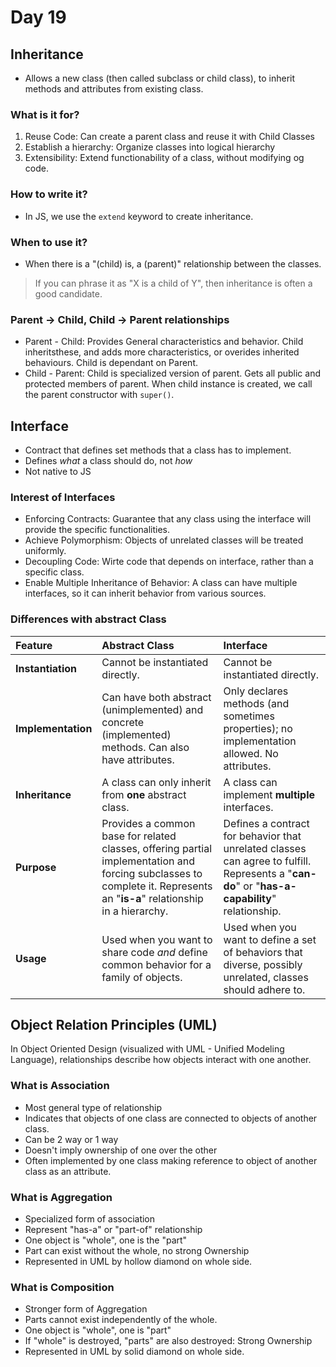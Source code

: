 # Day 19

## Inheritance

- Allows a new class (then called subclass or child class), to inherit methods and attributes from existing class.

### What is it for?

1. Reuse Code: Can create a parent class and reuse it with Child Classes
2. Establish a hierarchy: Organize classes into logical hierarchy
3. Extensibility: Extend functionability of a class, without modifying og code.

### How to write it?

- In JS, we use the `extend` keyword to create inheritance.

### When to use it?

- When there is a "(child) is, a (parent)" relationship between the classes.

> If you can phrase it as "X is a child of Y", then inheritance is often a good candidate.

### Parent -> Child, Child -> Parent relationships

- Parent - Child: Provides General characteristics and behavior. Child inheritsthese, and adds more characteristics, or overides inherited behaviours. Child is dependant on Parent.
- Child - Parent: Child is specialized version of parent. Gets all public and protected members of parent. When child instance is created, we call the parent constructor with `super()`.

## Interface

- Contract that defines set methods that a class has to implement.
- Defines *what* a class should do, not *how*
- Not native to JS

### Interest of Interfaces

- Enforcing Contracts: Guarantee that any class using the interface will provide the specific functionalities.
- Achieve Polymorphism: Objects of unrelated classes will be treated uniformly.
- Decoupling Code: Wirte code that depends on interface, rather than a specific class.
- Enable Multiple Inheritance of Behavior: A class can have multiple interfaces, so it can inherit behavior from various sources.

### Differences with abstract Class

| Feature | Abstract Class | Interface |
| :------------------ | :--------------------------------------------- | :-------------------------------------------- |
| **Instantiation** | Cannot be instantiated directly. | Cannot be instantiated directly. |
| **Implementation** | Can have both abstract (unimplemented) and concrete (implemented) methods. Can also have attributes. | Only declares methods (and sometimes properties); no implementation allowed. No attributes. |
| **Inheritance** | A class can only inherit from **one** abstract class. | A class can implement **multiple** interfaces. |
| **Purpose** | Provides a common base for related classes, offering partial implementation and forcing subclasses to complete it. Represents an "**is-a**" relationship in a hierarchy. | Defines a contract for behavior that unrelated classes can agree to fulfill. Represents a "**can-do**" or "**has-a-capability**" relationship. |
| **Usage** | Used when you want to share code *and* define common behavior for a family of objects. | Used when you want to define a set of behaviors that diverse, possibly unrelated, classes should adhere to. |

## Object Relation Principles (UML)

In Object Oriented Design (visualized with UML - Unified Modeling Language), relationships describe how objects interact with one another.

### What is Association

- Most general type of relationship
- Indicates that objects of one class are connected to objects of another class.
- Can be 2 way or 1 way
- Doesn't imply ownership of one over the other
- Often implemented by one class making reference to object of another class as an attribute.

### What is Aggregation

- Specialized form of association
- Represent "has-a" or "part-of" relationship
- One object is "whole", one is the "part"
- Part can exist without the whole, no strong Ownership
- Represented in UML by hollow diamond on whole side.

### What is Composition

- Stronger form of Aggregation
- Parts cannot exist independently of the whole.
- One object is "whole", one is "part"
- If "whole" is destroyed, "parts" are also destroyed: Strong Ownership
- Represented in UML by solid diamond on whole side.

